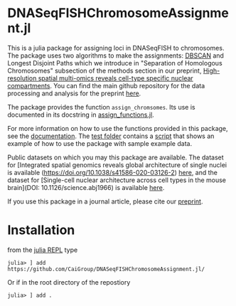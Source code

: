 # DNASeqFISHChromosomeAssignment.jl

This is a julia package for assigning loci in DNASeqFISH to chromosomes. The package uses two algorithms to make the assignments: [DBSCAN](https://en.wikipedia.org/wiki/DBSCAN) and Longest Disjoint Paths which we introduce in "Separation of Homologous Chromosomes" subsection of the methods section in our preprint, [High-resolution spatial multi-omics reveals cell-type specific nuclear compartments](https://www.biorxiv.org/content/10.1101/2023.05.07.539762v1.abstract). You can find the main github repository for the data processing and analysis for the preprint [here](https://github.com/CaiGroup/dna-seqfish-plus-multi-omics/tree/main).

The package provides the function <code>assign_chromsomes</code>. Its use is documented in its docstring in [assign_functions.jl](https://github.com/CaiGroup/DNASeqFISHChromosomeAssignment/blob/main/src/assignment_functions.jl).

For more information on how to use the functions provided in this package, see the [documentation](https://caigroup.github.io/DNASeqFISHChromosomeAssignment.jl/). The [test folder](https://github.com/CaiGroup/DNASeqFISHChromosomeAssignment.jl/tree/main/test) contains a [script](https://github.com/CaiGroup/DNASeqFISHChromosomeAssignment.jl/blob/main/test/test_e14_data.jl) that shows an example of how to use the package with sample example data.

Public datasets on which you may this package are available. The dataset for [Integrated spatial genomics reveals global architecture of single nuclei is available (https://doi.org/10.1038/s41586-020-03126-2)
 [here](https://zenodo.org/records/3735329), and the dataset for [Single-cell nuclear architecture across cell types in the mouse brain](DOI: 10.1126/science.abj1966) is available [here](https://doi.org/10.5281/zenodo.4708112).

If you use this package in a journal article, please cite our [preprint](https://www.biorxiv.org/content/10.1101/2023.05.07.539762v1.abstract).


# Installation

from the [julia REPL](https://docs.julialang.org/en/v1/stdlib/REPL/) type
```
julia> ] add https://github.com/CaiGroup/DNASeqFISHChromosomeAssignment.jl/
```
Or if in the root directory of the repostiory
```
julia> ] add .
```
